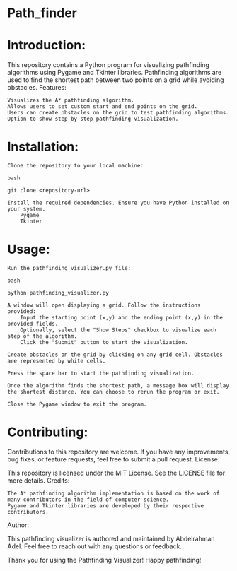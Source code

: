 # Path_finder

# Introduction:

This repository contains a Python program for visualizing pathfinding algorithms using Pygame and Tkinter libraries. Pathfinding algorithms are used to find the shortest path between two points on a grid while avoiding obstacles.
Features:

    Visualizes the A* pathfinding algorithm.
    Allows users to set custom start and end points on the grid.
    Users can create obstacles on the grid to test pathfinding algorithms.
    Option to show step-by-step pathfinding visualization.

# Installation:

    Clone the repository to your local machine:

    bash

    git clone <repository-url>

    Install the required dependencies. Ensure you have Python installed on your system.
        Pygame
        Tkinter

# Usage:

    Run the pathfinding_visualizer.py file:

    bash

    python pathfinding_visualizer.py

    A window will open displaying a grid. Follow the instructions provided:
        Input the starting point (x,y) and the ending point (x,y) in the provided fields.
        Optionally, select the "Show Steps" checkbox to visualize each step of the algorithm.
        Click the "Submit" button to start the visualization.

    Create obstacles on the grid by clicking on any grid cell. Obstacles are represented by white cells.

    Press the space bar to start the pathfinding visualization.

    Once the algorithm finds the shortest path, a message box will display the shortest distance. You can choose to rerun the program or exit.

    Close the Pygame window to exit the program.

# Contributing:

Contributions to this repository are welcome. If you have any improvements, bug fixes, or feature requests, feel free to submit a pull request.
License:

This repository is licensed under the MIT License. See the LICENSE file for more details.
Credits:

    The A* pathfinding algorithm implementation is based on the work of many contributors in the field of computer science.
    Pygame and Tkinter libraries are developed by their respective contributors.

Author:

This pathfinding visualizer is authored and maintained by Abdelrahman Adel. Feel free to reach out with any questions or feedback.

Thank you for using the Pathfinding Visualizer! Happy pathfinding!

